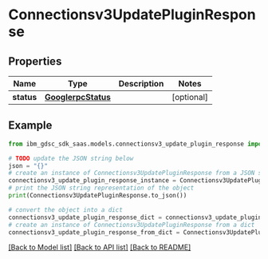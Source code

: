 # Connectionsv3UpdatePluginResponse


## Properties

Name | Type | Description | Notes
------------ | ------------- | ------------- | -------------
**status** | [**GooglerpcStatus**](GooglerpcStatus.md) |  | [optional] 

## Example

```python
from ibm_gdsc_sdk_saas.models.connectionsv3_update_plugin_response import Connectionsv3UpdatePluginResponse

# TODO update the JSON string below
json = "{}"
# create an instance of Connectionsv3UpdatePluginResponse from a JSON string
connectionsv3_update_plugin_response_instance = Connectionsv3UpdatePluginResponse.from_json(json)
# print the JSON string representation of the object
print(Connectionsv3UpdatePluginResponse.to_json())

# convert the object into a dict
connectionsv3_update_plugin_response_dict = connectionsv3_update_plugin_response_instance.to_dict()
# create an instance of Connectionsv3UpdatePluginResponse from a dict
connectionsv3_update_plugin_response_from_dict = Connectionsv3UpdatePluginResponse.from_dict(connectionsv3_update_plugin_response_dict)
```
[[Back to Model list]](../README.md#documentation-for-models) [[Back to API list]](../README.md#documentation-for-api-endpoints) [[Back to README]](../README.md)



